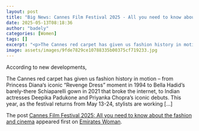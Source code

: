 ```yaml
---
layout: post
title: "Big News: Cannes Film Festival 2025 - All you need to know about the fashion and cinema"
date: 2025-05-13T08:18:36
author: "badely"
categories: [Women]
tags: []
excerpt: "<p>The Cannes red carpet has given us fashion history in motion &#8211; from Princess Diana&#8216;s iconic &#8220;Revenge Dress&#8221; moment in 1994 "
image: assets/images/9fde7829ce10788335b00375cf719233.jpg
---
```


According to new developments, <p>The Cannes red carpet has given us fashion history in motion &#8211; from Princess Diana&#8216;s iconic &#8220;Revenge Dress&#8221; moment in 1994 to Bella Hadid&#8217;s barely-there Schiaparelli gown in 2021 that broke the internet, to Indian actresses Deepika Padukone and Priyanka Chopra&#8217;s iconic debuts. This year, as the festival returns from May 13-24, stylists are working [&#8230;]</p>
<p>The post <a href="https://emirateswoman.com/cannes-film-festival-2025-all-you-need-to-know/" rel="nofollow">Cannes Film Festival 2025: All you need to know about the fashion and cinema</a> appeared first on <a href="https://emirateswoman.com" rel="nofollow">Emirates Woman</a>.</p>

